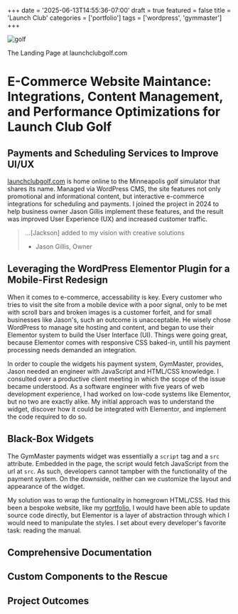 +++
date = '2025-06-13T14:55:36-07:00'
draft = true
featured = false
title = 'Launch Club'
categories = ['portfolio']
tags = ['wordpress', 'gymmaster']
+++

![golf](/content/portfolio/launch-club/landing.png)

<amall>The Landing Page at launchclubgolf.com</small>

# E-Commerce Website Maintance: Integrations, Content Management, and Performance Optimizations for Launch Club Golf

## Payments and Scheduling Services to Improve UI/UX

[launchclubgolf.com](https://launchclubgolf.com) is home online to the Minneapolis golf simulator that shares its name. Managed via WordPress CMS, the site features not only promotional and informational content, but interactive e-commerce integrations for scheduling and payments. I joined the project in 2024 to help business owner Jason Gillis implement these features, and the result was improved User Experience (UX) and increased customer traffic.

> ...[Jackson] added to my vision with creative solutions
>
> - Jason Gillis, Owner

<!-- ![Launch Club Cards](/content/portfolio/launch-club/launch-club-cards.png) -->

## Leveraging the WordPress Elementor Plugin for a Mobile-First Redesign

When it comes to e-commerce, accessability is key. Every customer who tries to visit the site from a mobile device with a poor signal, only to be met with scroll bars and broken images is a customer forfeit, and for small businesses like Jason's, such an outcome is unacceptable. He wisely chose WordPress to manage site hosting and content, and began to use their Elementor system to build the User Interface (UI). Things were going great, because Elementor comes with responsive CSS baked-in, untill his payment processing needs demanded an integration.

In order to couple the widgets his payment system, GymMaster, provides, Jason needed an engineer with JavaScript and HTML/CSS knowledge. I consulted over a productive client meeting in which the scope of the issue became understood. As a software engineer with five years of web development experience, I had worked on low-code systems like Elementor, but no two are exactly alike. My initial approach was to understand the widget, discover how it could be integrated with Elementor, and implement the code required to do so.

## Black-Box Widgets

The GymMaster payments widget was essentially a `script` tag and a `src` attribute. Embedded in the page, the script would fetch JavaScript from the url at `src`. As such, developers cannot tampber with the functionality of the payment system. On the downside, neither can we customize the layout and appearance of the widget.

My solution was to wrap the funtionality in homegrown HTML/CSS. Had this been a bespoke website, like my [portfolio](https://abstractionjackson.com/), I would have been able to update source code directly, but Elementor is a layer of abstraction through which I would need to manipulate the styles. I set about every developer's favorite task: reading the manual.

## Comprehensive Documentation

## Custom Components to the Rescue

## Project Outcomes
